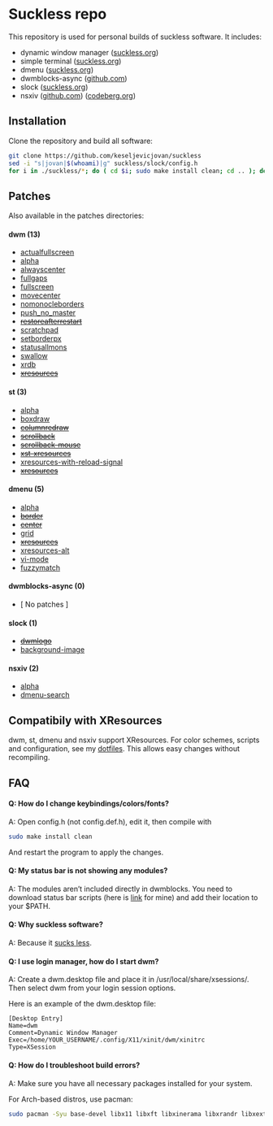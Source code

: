 # Suckless repo

This repository is used for personal builds of suckless software. It includes:

- dynamic window manager ([suckless.org](https://dwm.suckless.org)) 
- simple terminal ([suckless.org](https://st.suckless.org))
- dmenu ([suckless.org](https://tools.suckless.org/dmenu))
- dwmblocks-async ([github.com](https://github.com/UtkarshVerma/dwmblocks-async))
- slock ([suckless.org](https://tools.suckless.org/slock))
- nsxiv ([github.com](https://github.com/nsxiv/nsxiv)) ([codeberg.org](https://codeberg.org/nsxiv/nsxiv))

## Installation

Clone the repository and build all software:

```sh
git clone https://github.com/keseljevicjovan/suckless
sed -i "s|jovan|$(whoami)|g" suckless/slock/config.h
for i in ./suckless/*; do ( cd $i; sudo make install clean; cd .. ); done
```

## Patches

Also available in the patches directories:

#### dwm (13)
 - [actualfullscreen](https://dwm.suckless.org/patches/actualfullscreen/) 
 - [alpha](https://dwm.suckless.org/patches/alpha/)
 - [alwayscenter](https://dwm.suckless.org/patches/alwayscenter/)
 - [fullgaps](https://dwm.suckless.org/patches/fullgaps/)
 - [fullscreen](https://dwm.suckless.org/patches/fullscreen/)
 - [movecenter](https://dwm.suckless.org/patches/movecenter/)
 - [nomonocleborders](https://github.com/keseljevicjovan/suckless/blob/main/dwm/patches/dwm-nomonocleborders-6.5.diff)
 - [push_no_master](https://dwm.suckless.org/patches/push/)
 - ~~[restoreafterrestart](https://dwm.suckless.org/patches/restoreafterrestart/)~~
 - [scratchpad](https://dwm.suckless.org/patches/scratchpad/)
 - [setborderpx](https://dwm.suckless.org/patches/setborderpx/)
 - [statusallmons](https://dwm.suckless.org/patches/statusallmons/)
 - [swallow](https://dwm.suckless.org/patches/swallow/)
 - [xrdb](https://dwm.suckless.org/patches/xrdb/)
 - ~~[xresources](https://dwm.suckless.org/patches/xresources/)~~

#### st (3)
 - [alpha](https://st.suckless.org/patches/alpha)
 - [boxdraw](https://st.suckless.org/patches/boxdraw)
 - ~~[columnredraw](https://github.com/abhaysp95/st_custom/blob/master/patches/st-columnredraw-20210722-e40efda.diff)~~
 - ~~[scrollback](https://st.suckless.org/patches/scrollback)~~
 - ~~[scrollback-mouse](https://st.suckless.org/patches/scrollback)~~
 - ~~[xst-xresources](https://github.com/gavales/st/blob/master/diffs/xst-xresources-20200626.diff)~~
 - [xresources-with-reload-signal](https://st.suckless.org/patches/xresources-with-reload-signal)
 - ~~[xresources](https://st.suckless.org/patches/xresources)~~

#### dmenu (5)
 - [alpha](https://tools.suckless.org/dmenu/patches/alpha)
 - ~~[border](https://tools.suckless.org/dmenu/patches/border)~~
 - ~~[center](https://tools.suckless.org/dmenu/patches/center)~~
 - [grid](https://tools.suckless.org/dmenu/patches/grid)
 - ~~[xresources](https://tools.suckless.org/dmenu/patches/xresources)~~
 - [xresources-alt](https://tools.suckless.org/dmenu/patches/xresources-alt)
 - [vi-mode](https://tools.suckless.org/dmenu/patches/vi-mode)
 - [fuzzymatch](https://tools.suckless.org/dmenu/patches/fuzzymatch)

#### dwmblocks-async (0)
  - [ No patches ]

#### slock (1)
 - ~~[dwmlogo](https://tools.suckless.org/slock/patches/dwmlogo)~~
 - [background-image](https://tools.suckless.org/slock/patches/background-image)

#### nsxiv (2)
 - [alpha](https://github.com/nsxiv/nsxiv-extra/tree/master/patches/alpha)
 - [dmenu-search](https://github.com/nsxiv/nsxiv-extra/tree/master/patches/dmenu-search)

## Compatibily with XResources

dwm, st, dmenu and nsxiv support XResources. For color schemes, scripts and configuration, see my [dotfiles](https://github.com/keseljevicjovan/dotfiles). This allows easy changes without recompiling.

## FAQ

#### Q: How do I change keybindings/colors/fonts?
A: Open config.h (not config.def.h), edit it, then compile with 
```sh 
sudo make install clean
```
And restart the program to apply the changes.

#### Q: My status bar is not showing any modules?
A: The modules aren’t included directly in dwmblocks. You need to download status bar scripts (here is [link](https://github.com/keseljevicjovan/dotfiles/tree/main/.local/bin/statusbar) for mine) and add their location to your $PATH.

#### Q: Why suckless software?
A: Because it [sucks less](https://suckless.org/philosophy/).

#### Q: I use login manager, how do I start dwm?
A: Create a dwm.desktop file and place it in /usr/local/share/xsessions/. Then select dwm from your login session options.

Here is an example of the dwm.desktop file:
```desktop
[Desktop Entry]
Name=dwm
Comment=Dynamic Window Manager
Exec=/home/YOUR_USERNAME/.config/X11/xinit/dwm/xinitrc
Type=XSession
```

#### Q: How do I troubleshoot build errors?
A: Make sure you have all necessary packages installed for your system.

For Arch-based distros, use pacman:
```sh
sudo pacman -Syu base-devel libx11 libxft libxinerama libxrandr libxext libxrender fontconfig freetype2 libexif imlib2 shadow
```
